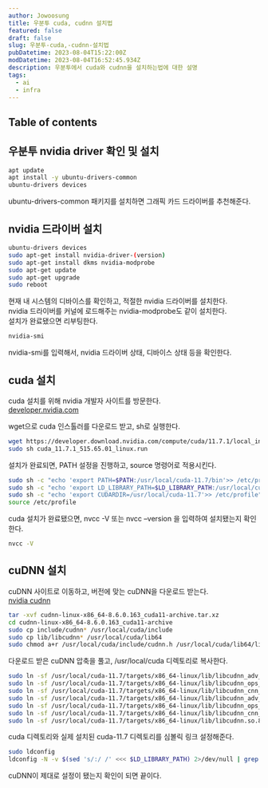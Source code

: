 ```yaml
---
author: Jowoosung
title: 우분투 cuda, cudnn 설치법
featured: false
draft: false
slug: 우분투-cuda,-cudnn-설치법
pubDatetime: 2023-08-04T15:22:00Z
modDatetime: 2023-08-04T16:52:45.934Z
description: 우분투에서 cuda와 cudnn을 설치하는법에 대한 설명 
tags: 
  - ai
  - infra
---  
```


## Table of contents

## 우분투 nvidia driver 확인 및 설치  
```bash
apt update
apt install -y ubuntu-drivers-common
ubuntu-drivers devices
```
ubuntu-drivers-common 패키지를 설치하면 그래픽 카드 드라이버를 추천해준다.  

## nvidia 드라이버 설치  
```bash
ubuntu-drivers devices
sudo apt-get install nvidia-driver-(version)
sudo apt-get install dkms nvidia-modprobe
sudo apt-get update
sudo apt-get upgrade
sudo reboot
```
현재 내 시스템의 디바이스를 확인하고, 적절한 nvidia 드라이버를 설치한다.  
nvidia 드라이버를 커널에 로드해주는 nvidia-modprobe도 같이 설치한다.  
설치가 완료됐으면 리부팅한다.  

```bash
nvidia-smi
```
nvidia-smi를 입력해서, nvidia 드라이버 상태, 디바이스 상태 등을 확인한다.  

## cuda 설치  
cuda 설치를 위해 nvidia 개발자 사이트를 방문한다.  
[developer.nvidia.com](https://developer.nvidia.com/cuda-toolkit-archive)  

wget으로 cuda 인스톨러를 다운로드 받고, sh로 실행한다.  
```bash
wget https://developer.download.nvidia.com/compute/cuda/11.7.1/local_installers/cuda_11.7.1_515.65.01_linux.run
sudo sh cuda_11.7.1_515.65.01_linux.run
```

설치가 완료되면, PATH 설정을 진행하고, source 명령어로 적용시킨다.  
```bash
sudo sh -c "echo 'export PATH=$PATH:/usr/local/cuda-11.7/bin'>> /etc/profile"
sudo sh -c "echo 'export LD_LIBRARY_PATH=$LD_LIBRARY_PATH:/usr/local/cuda-11.7/lib64'>> /etc/profile"
sudo sh -c "echo 'export CUDARDIR=/usr/local/cuda-11.7'>> /etc/profile"
source /etc/profile
```

cuda 설치가 완료됐으면, nvcc -V 또는 nvcc –version 을 입력하여 설치됐는지 확인한다.  
```bash
nvcc -V
```

## cuDNN 설치  
cuDNN 사이트로 이동하고, 버전에 맞는 cuDNN을 다운로드 받는다.  
[nvidia cudnn](https://developer.nvidia.com/cudnn)  
```bash  
tar -xvf cudnn-linux-x86_64-8.6.0.163_cuda11-archive.tar.xz
cd cudnn-linux-x86_64-8.6.0.163_cuda11-archive
sudo cp include/cudnn* /usr/local/cuda/include
sudo cp lib/libcudnn* /usr/local/cuda/lib64
sudo chmod a+r /usr/local/cuda/include/cudnn.h /usr/local/cuda/lib64/libcudnn*
```

다운로드 받은 cuDNN 압축을 풀고, /usr/local/cuda 디렉토리로 복사한다.  
```bash
sudo ln -sf /usr/local/cuda-11.7/targets/x86_64-linux/lib/libcudnn_adv_train.so.8.6.0 /usr/local/cuda-11.7/targets/x86_64-linux/lib/libcudnn_adv_train.so.8
sudo ln -sf /usr/local/cuda-11.7/targets/x86_64-linux/lib/libcudnn_ops_infer.so.8.6.0  /usr/local/cuda-11.7/targets/x86_64-linux/lib/libcudnn_ops_infer.so.8
sudo ln -sf /usr/local/cuda-11.7/targets/x86_64-linux/lib/libcudnn_cnn_train.so.8.6.0  /usr/local/cuda-11.7/targets/x86_64-linux/lib/libcudnn_cnn_train.so.8
sudo ln -sf /usr/local/cuda-11.7/targets/x86_64-linux/lib/libcudnn_adv_infer.so.8.6.0  /usr/local/cuda-11.7/targets/x86_64-linux/lib/libcudnn_adv_infer.so.8
sudo ln -sf /usr/local/cuda-11.7/targets/x86_64-linux/lib/libcudnn_ops_train.so.8.6.0  /usr/local/cuda-11.7/targets/x86_64-linux/lib/libcudnn_ops_train.so.8
sudo ln -sf /usr/local/cuda-11.7/targets/x86_64-linux/lib/libcudnn_cnn_infer.so.8.6.0 /usr/local/cuda-11.7/targets/x86_64-linux/lib/libcudnn_cnn_infer.so.8
sudo ln -sf /usr/local/cuda-11.7/targets/x86_64-linux/lib/libcudnn.so.8.6.0 /usr/local/cuda-11.7/targets/x86_64-linux/lib/libcudnn.so.8
```
cuda 디렉토리와 실제 설치된 cuda-11.7 디렉토리를 심볼릭 링크 설정해준다.  

```bash  
sudo ldconfig
ldconfig -N -v $(sed 's/:/ /' <<< $LD_LIBRARY_PATH) 2>/dev/null | grep libcudnn
``` 
cuDNN이 제대로 설정이 됐는지 확인이 되면 끝이다.  
